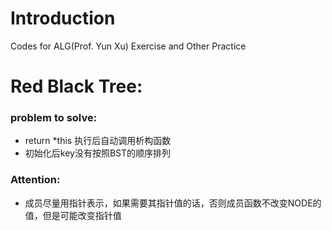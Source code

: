 # Introduction
Codes for ALG(Prof. Yun Xu) Exercise and Other Practice
# Red Black Tree:
### problem to solve:
* return *this 执行后自动调用析构函数
* 初始化后key没有按照BST的顺序排列
### Attention:
* 成员尽量用指针表示，如果需要其指针值的话，否则成员函数不改变NODE的值，但是可能改变指针值
 
